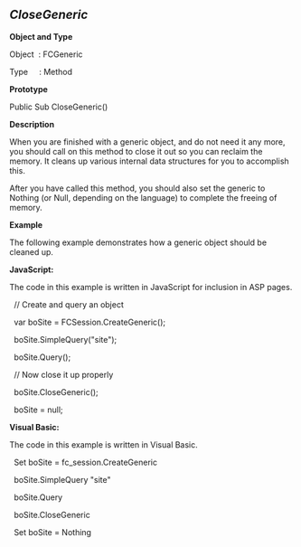 _CloseGeneric_
--------------

**Object and Type**

Object  : FCGeneric

Type     : Method

**Prototype**

Public Sub CloseGeneric()

**Description**

When you are finished with a generic object, and do not need it any more, you should call on this method to close it out so you can reclaim the memory. It cleans up various internal data structures for you to accomplish this.

After you have called this method, you should also set the generic to Nothing (or Null, depending on the language) to complete the freeing of memory.

**Example**

The following example demonstrates how a generic object should be cleaned up.

**JavaScript:**

The code in this example is written in JavaScript for inclusion in ASP pages.

  // Create and query an object

  var boSite = FCSession.CreateGeneric();

  boSite.SimpleQuery("site");

  boSite.Query();

  // Now close it up properly

  boSite.CloseGeneric();

  boSite = null;

**Visual Basic:**

The code in this example is written in Visual Basic.

  Set boSite = fc_session.CreateGeneric

  boSite.SimpleQuery "site"

  boSite.Query

  boSite.CloseGeneric

  Set boSite = Nothing